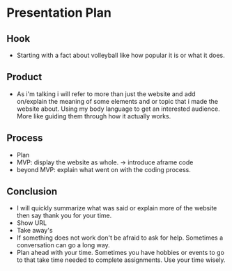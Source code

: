 # Presentation Plan

## Hook
* Starting with a fact about volleyball like how popular it is or what it does.

## Product
* As i'm talking i will refer to more than just the website and add on/explain the meaning of some elements and or topic that i made the website about. Using my body language to get an interested audience. More like guiding them through how it actually works.

## Process
* Plan
 * MVP: display the website as whole. -> introduce aframe code
 * beyond MVP: explain what went on with the coding process.

## Conclusion
* I will quickly summarize what was said or explain more of the website then say thank you for your time.
* Show URL
* Take away's
 * If something does not work don't be afraid to ask for help. Sometimes a conversation can go a long way.
 * Plan ahead with your time. Sometimes you have hobbies or events to go to that take time needed to complete assignments. Use your time wisely.

<!-- EXAMPLE

## Hook
* Verbal riddle of GGD

## Product
* GIF/Demo of example/non-example

## Process
* Flowchart of plan
  * MVP: noun -> door -> yes/no
  * Beyond MVP: noun -> word relation API -> noun API -> yes/no, with counterexample
* Code snippets of:
  * MVP
  * Both APIs
  * Challenge with API keys

## Conclusion
* [URL to project]
* Takeaways
  * Less = more: the heart of the riddle was one line of code; it obviously took more to make the entire thing work, but one complicated line of regular expressions was essentially the solution to the riddle
  * Expect the unexpected: it’s important to budget time for things you don’t account for; for example, I didn’t consider the fact that I would need another entire API to detect nouns
  * Determination is key: ironically enough, I had to make my API keys private. At first, it didn’t seem like it was possible, which meant I couldn’t publish my app. But after all of that hard work, I was determined to find a solution, and I found it in config variables.
* "Presentation can’t, but a speech can"


-->
